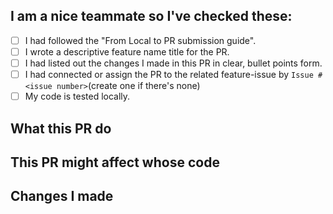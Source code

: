 ## I am a nice teammate so I've checked these:
- [ ] I had followed the "From Local to PR submission guide".
- [ ] I wrote a descriptive feature name title for the PR.
- [ ] I had listed out the changes I made in this PR in clear, bullet points form.
- [ ] I had connected or assign the PR to the related feature-issue by `Issue #<issue number>`(create one if there's none)
- [ ] My code is tested locally.

## What this PR do

## This PR might affect whose code

## Changes I made
